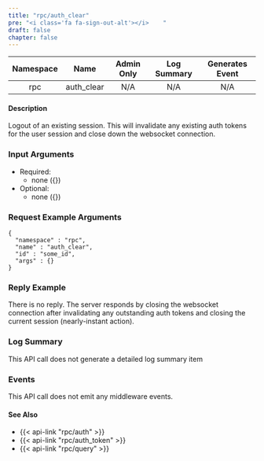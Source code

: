```yaml
---
title: "rpc/auth_clear"
pre: "<i class='fa fa-sign-out-alt'></i>	"
draft: false
chapter: false
---
```


| Namespace | Name | Admin Only | Log Summary | Generates Event |
|:----------------:|:--------:|:--------:|:--------:|:--------:|
| rpc | auth_clear | N/A | N/A | N/A |

#### Description
Logout of an existing session. This will invalidate any existing auth tokens for the user session and close down the websocket connection.

### Input Arguments
* Required:
   * none ({})
* Optional:
   * none ({})


### Request Example Arguments
```
{
  "namespace" : "rpc",
  "name" : "auth_clear",
  "id" : "some_id",
  "args" : {}
}
```

### Reply Example
There is no reply. The server responds by closing the websocket connection after invalidating any outstanding auth tokens and closing the current session (nearly-instant action).

### Log Summary
This API call does not generate a detailed log summary item

### Events
This API call does not emit any middleware events.

#### See Also
* {{< api-link "rpc/auth" >}}
* {{< api-link "rpc/auth_token" >}}
* {{< api-link "rpc/query" >}}
